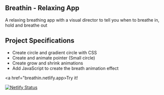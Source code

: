 ## Breathin - Relaxing App

A relaxing breathing app with a visual director to tell you when to breathe in, hold and breathe out

## Project Specifications

- Create circle and gradient circle with CSS
- Create and animate pointer (Small circle)
- Create grow and shrink animations
- Add JavaScript to create the breath animation effect

<a href="breathin.netlify.app>Try it!</a>

[![Netlify Status](https://api.netlify.com/api/v1/badges/fa78e6cc-9f7a-479b-be25-45896646e042/deploy-status)](https://app.netlify.com/sites/breathin/deploys)
